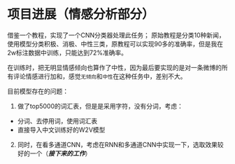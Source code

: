 # 项目进展（情感分析部分）
借鉴一个教程，实现了一个CNN分类器处理此任务；
原始教程是分类10种新闻，使用模型分类积极、消极、中性三类，原教程可以实现90多的准确率，但是我在2w标注数据中训练，只能达到72%准确率。

在训练时，把无明显情感倾向也算作了中性，因为最后要实现的是对一条微博的所有评论情感进行加和，感觉`无倾向`和`中性`在这种任务中，差别不大。

目前模型存在的问题：
1. 做了top5000的词汇表，但是是采用字符，没有分词，考虑：
   
+ 分词、去停用词，使用词汇表
+ 直接导入中文训练好的W2V模型

2. 同时，在看多通道CNN，考虑在RNN和多通道CNN中实现一下，选取效果较好的一个（***接下来的工作***）
